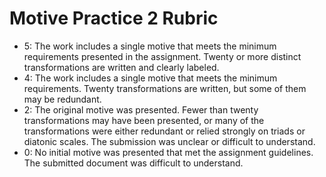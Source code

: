 # Motive Practice 2 Rubric

- 5: The work includes a single motive that meets the minimum requirements presented in the assignment. Twenty or more distinct transformations are written and clearly labeled.
- 4: The work includes a single motive that meets the minimum requirements. Twenty transformations are written, but some of them may be redundant.
- 2: The original motive was presented. Fewer than twenty transformations may have been presented, or many of the transformations were either redundant or relied strongly on triads or diatonic scales. The submission was unclear or difficult to understand.
- 0: No initial motive was presented that met the assignment guidelines. The submitted document was difficult to understand.
